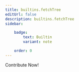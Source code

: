 ```yaml
---
title: builtins.fetchTree
editUrl: false
description: builtins.fetchTree
sidebar:

    badge:
        text: Builtin
        variant: note

    order: 0
---
```


Contribute Now!



